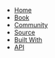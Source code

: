 - [Home](${uri("/")})
- [Book](${uri("/stable/book")})
- [Community](${uri("/community.html")})
- [Source](${uri("http://github.com/scalatra")})
- [Built With](${uri("/built-with.html")})
- [API](${uri("/stable/api")})
